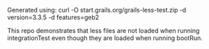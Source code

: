 Generated using: curl -O start.grails.org/grails-less-test.zip -d version=3.3.5 -d features=geb2

This repo demonstrates that less files are not loaded when running integrationTest even though they are loaded when running bootRun.